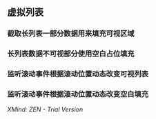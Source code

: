 ## 虚拟列表

### 截取长列表一部分数据用来填充可视区域

### 长列表数据不可视部分使用空白占位填充

### 监听滚动事件根据滚动位置动态改变可视列表

### 监听滚动事件根据滚动位置动态改变空白填充

*XMind: ZEN - Trial Version*